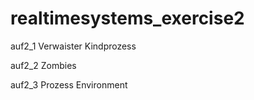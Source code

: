 # realtimesystems_exercise2

auf2_1
Verwaister Kindprozess

auf2_2
Zombies

auf2_3
Prozess Environment
